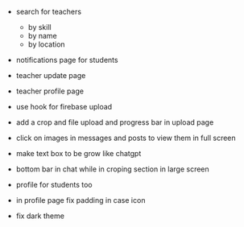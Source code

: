 - search for teachers
  - by skill
  - by name
  - by location
- notifications page for students
- teacher update page
- teacher profile page

- use hook for firebase upload
- add a crop and file upload and progress bar in upload page
- click on images in messages and posts to view them in full screen
- make text box to be grow like chatgpt
- bottom bar in chat while in croping section in large screen
- profile for students too
- in profile page fix padding in case icon

- fix dark theme
